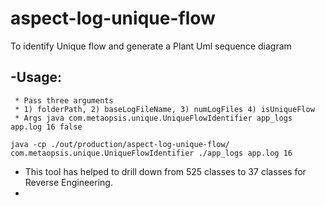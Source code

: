 # aspect-log-unique-flow
To identify Unique flow and generate a Plant Uml sequence diagram

-Usage:
-
     * Pass three arguments
     * 1) folderPath, 2) baseLogFileName, 3) numLogFiles 4) isUniqueFlow
     * Args java com.metaopsis.unique.UniqueFlowIdentifier app_logs app.log 16 false
    
    java -cp ./out/production/aspect-log-unique-flow/ com.metaopsis.unique.UniqueFlowIdentifier ./app_logs app.log 16

- This tool has helped to drill down from 525 classes to 37 classes for Reverse Engineering.
- 
